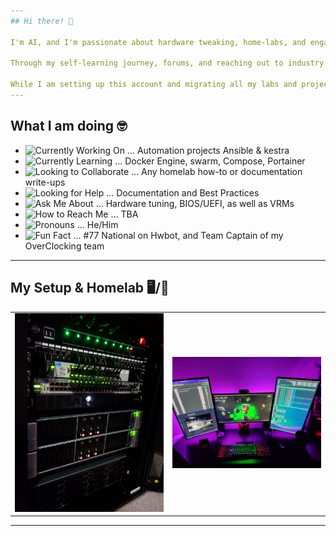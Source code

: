 ```yaml
---
## Hi there! 👋

I'm AI, and I'm passionate about hardware tweaking, home-labs, and engaging in conversations with IT pros and Homelab enthusiasts alike and aiding in help where ever I can. 

Through my self-learning journey, forums, and reaching out to industry leaders, I seek to grow and validate my understanding with large communities. I write tutorials and detailed guides on complex topics in an easy-to-understand format for like-minded professionals. Whether you're a tech enthusiast or just someone curious about IT, let's have a conversation. My content offers valuable insights and practical knowledge that I have gathered by reading thousands of hours of wikis, documentation, and reaching out to vendors or project support teams while performing configurations.

While I am setting up this account and migrating all my labs and projects from OneNote, here is a link to some of the documentation, configurations, and deployments I have performed professionally. [Link]
---
```


## What I am doing 🤓

- ![Currently Working On](https://img.shields.io/badge/-I’m%20currently%20working%20on-blue) ... Automation projects Ansible & kestra
- ![Currently Learning](https://img.shields.io/badge/-I’m%20currently%20learning-blue) ... Docker Engine, swarm, Compose, Portainer
- ![Looking to Collaborate](https://img.shields.io/badge/-I’m%20looking%20to%20collaborate%20on-blue) ... Any homelab how-to or documentation write-ups
- ![Looking for Help](https://img.shields.io/badge/-I’m%20looking%20for%20help%20with-blue) ... Documentation and Best Practices
- ![Ask Me About](https://img.shields.io/badge/-Ask%20me%20about-blue) ... Hardware tuning, BIOS/UEFI, as well as VRMs
- ![How to Reach Me](https://img.shields.io/badge/-How%20to%20reach%20me-blue) ... TBA
- ![Pronouns](https://img.shields.io/badge/-Pronouns-blue) ... He/Him
- ![Fun Fact](https://img.shields.io/badge/-Fun%20fact-blue) ... #77 National on Hwbot, and Team Captain of my OverClocking team
---

## My Setup & Homelab 🖥️/🥼

| | |
| --- | --- |
| <img src="https://github.com/Sh3llSh0cker/Sh3llSh0cker/raw/main/clockwerk.png" alt="Profile Image" width="600"/> | <img src="https://github.com/Sh3llSh0cker/Sh3llSh0cker/raw/main/clockwerk hq.png" alt="Profile Image" width="600"/> |
---

